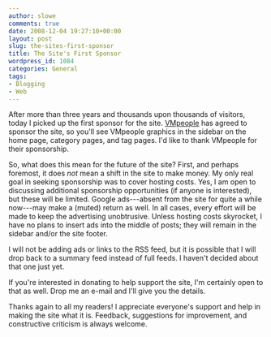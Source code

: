 ```yaml
---
author: slowe
comments: true
date: 2008-12-04 19:27:10+00:00
layout: post
slug: the-sites-first-sponsor
title: The Site's First Sponsor
wordpress_id: 1084
categories: General
tags:
- Blogging
- Web
---
```


After more than three years and thousands upon thousands of visitors, today I picked up the first sponsor for the site. [VMpeople](http://www.vmpeople.net/) has agreed to sponsor the site, so you'll see VMpeople graphics in the sidebar on the home page, category pages, and tag pages. I'd like to thank VMpeople for their sponsorship.

So, what does this mean for the future of the site? First, and perhaps foremost, it does _not_ mean a shift in the site to make money. My only real goal in seeking sponsorship was to cover hosting costs. Yes, I am open to discussing additional sponsorship opportunities (if anyone is interested), but these will be limited. Google ads---absent from the site for quite a while now---may make a (muted) return as well. In all cases, every effort will be made to keep the advertising unobtrusive. Unless hosting costs skyrocket, I have no plans to insert ads into the middle of posts; they will remain in the sidebar and/or the site footer.

I will not be adding ads or links to the RSS feed, but it is possible that I will drop back to a summary feed instead of full feeds. I haven't decided about that one just yet.

If you're interested in donating to help support the site, I'm certainly open to that as well. Drop me an e-mail and I'll give you the details.

Thanks again to all my readers! I appreciate everyone's support and help in making the site what it is. Feedback, suggestions for improvement, and constructive criticism is always welcome.
